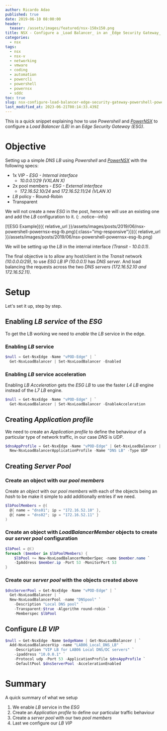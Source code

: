 ```yaml
---
author: Ricardo Adao
published: true
date: 2019-06-10 08:00:00
header:
  teaser: /assets/images/featured/nsx-150x150.png
title: NSX - Configure a _Load Balancer_ in an _Edge Security Gateway_ using _Powershell/PowerNSX_
categories:
  - nsx
tags:
  - nsx
  - nsx-v
  - networking
  - vmware
  - coding
  - automation
  - powercli
  - powershell
  - powernsx
  - sddc
toc: true
slug: nsx-configure-load-balancer-edge-security-gateway-powershell-powernsx
last_modified_at: 2023-06-21T08:14:33.439Z
---
```

This is a quick snippet explaining how to use _Powershell_ and _[PowerNSX](https://powernsx.github.io/)_ to configure a _Load Balancer (LB)_ in an _Edge Security Gateway (ESG)_.

# Objective

Setting up a simple _DNS LB_ using _Powershell_ and _[PowerNSX](https://powernsx.github.io/)_ with the following specs:

* 1x VIP - _ESG - Internal interface_  
  * _10.0.0.1/29_ _(VXLAN X)_
* 2x pool members - _ESG - External interface_  
  * _172.16.52.10/24_ and _172.16.52.11/24_ _(VLAN X)_
* _LB_ policy - Round-Robin
* Transparent

We will not create a new _ESG_ in the post, hence we will use an existing one and add the _LB_ configuration to it.
{: .notice--info}

[![ESG Example]({{ relative_url }}/assets/images/posts/2019/06/nsx-powershell-powernsx-esg-lb.png){:class="img-responsive"}]({{ relative_url }}/assets/images/posts/2019/06/nsx-powershell-powernsx-esg-lb.png)

We will be setting up the _LB_ in the internal interface _(Transit - 10.0.0.1)_.

The final objective is to allow any host/client in the _Transit_ network _(10.0.0.0/29)_, to use _ESG LB IP (10.0.0.1)_ has _DNS server_.
And load balancing the requests across the two _DNS servers_ _(172.16.52.10 and 172.16.52.11)_.

# Setup

Let's set it up, step by step.

## Enabling _LB service_ of the _ESG_

To get the LB working we need to _enable_ the _LB_ service in the edge.

### Enabling _LB_ service

```powershell
$null = Get-NsxEdge -Name "vPOD-Edge" | `
  Get-NsxLoadBalancer | Set-NsxLoadBalancer -Enabled
```

### Enabling _LB_ service acceleration

Enabling _LB Acceleration_ gets the _ESG LB_ to use the faster _L4 LB_ engine instead of the _L7 LB_ engine.

```powershell
$null = Get-NsxEdge -Name "vPOD-Edge" | `
  Get-NsxLoadBalancer | Set-NsxLoadBalancer -EnableAcceleration
```

## Creating _Application profile_

We need to create an _Application profile_ to define the behaviour of a particular type of network traffic, in our case _DNS_ is _UDP_.

```powershell
$dnsAppProfile = Get-NsxEdge -Name "vPOD-Edge" | Get-NsxLoadBalancer | `
  New-NsxLoadBalancerApplicationProfile -Name "DNS LB" -Type UDP
```

## Creating _Server Pool_

### Create an object with our _pool members_

Create an _object_ with our _pool members_ with each of the objects being an _hash_ to be make it simple to add additionally entries if we need.

```powershell
$lbPoolMembers = @(
  @{ name = "dns01"; ip = "172.16.52.10" },
  @{ name = "dns02"; ip = "172.16.52.11" }
)
```

### Create an object with _LoadBalancerMember_ objects to create our _server pool_ configuration

```powershell
$lbPool = @()
foreach ($member in $lbPoolMembers) {
    $lbPool += New-NsxLoadBalancerMemberSpec -name $member.name `
    -IpAddress $member.ip -Port 53 -MonitorPort 53
}
```

### Create our _server pool_ with the objects created above

```powershell
$dnsServerPool = Get-NsxEdge -Name "vPOD-Edge" | `
  Get-NsxLoadBalancer | `
  New-NsxLoadBalancerPool -name "DNSpool" `
    -Description "Local DNS pool" `
    -Transparent:$true -Algorithm round-robin `
    -Memberspec $lbPool
```

## Configure _LB VIP_

```powershell
$null = Get-NsxEdge -Name $edgeName | Get-NsxLoadBalancer | `
  Add-NsxLoadBalancerVip -name "LAB06_Local_DNS_LB" `
    -Description "VIP LB for LAB06 Local DNS/DC servers" `
    -ipaddress "10.0.0.1" `
    -Protocol udp -Port 53 -ApplicationProfile $dnsAppProfile `
    -DefaultPool $dnsServerPool -AccelerationEnabled
```

# Summary

A quick summary of what we setup

1. We enable _LB_ service in the _ESG_
2. Create an _Application profile_ to define our particular traffic behaviour
3. Create a _server pool_ with our two _pool members_
4. Last we configure our _LB VIP_